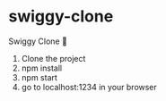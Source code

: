 # swiggy-clone
Swiggy Clone 🚀
1. Clone the project 
2. npm install
3. npm start
4. go to localhost:1234 in your browser